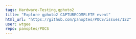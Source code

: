 ```yaml
---
tags: Hardware-Testing,gphoto2
title: "Explore gphoto2 CAPTURECOMPLETE event"
html_url: "https://github.com/panoptes/POCS/issues/122"
user: wtgee
repo: panoptes/POCS
---
```


